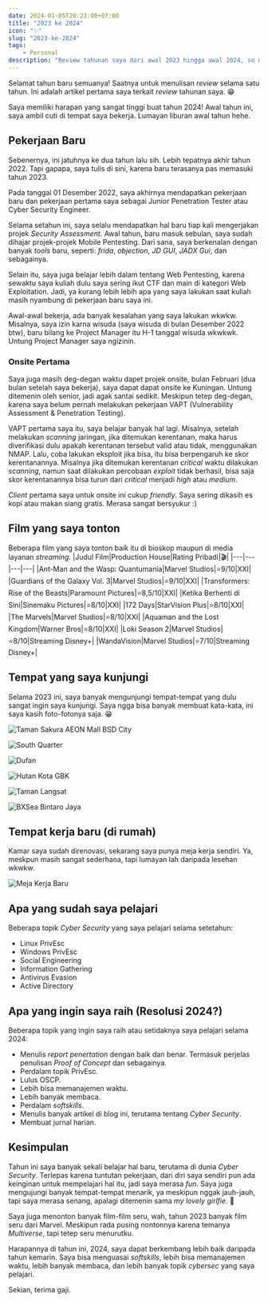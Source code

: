 ```yaml
---
date: 2024-01-05T20:23:00+07:00
title: "2023 ke 2024"
icon: "✨"
slug: "2023-ke-2024"
tags: 
    - Personal
description: "Review tahunan saya dari awal 2023 hingga awal 2024, so much fun!"
---
```


Selamat tahun baru semuanya! Saatnya untuk menulisan _review_ selama satu tahun. Ini adalah artikel pertama saya terkait _review_ tahunan saya. 😁

Saya memiliki harapan yang sangat tinggi buat tahun 2024! Awal tahun ini, saya ambil cuti di tempat saya bekerja. Lumayan liburan awal tahun hehe.

## Pekerjaan Baru
Sebenernya, ini jatuhnya ke dua tahun lalu sih. Lebih tepatnya akhir tahun 2022. Tapi gapapa, saya tulis di sini, karena baru terasanya pas memasuki tahun 2023.

Pada tanggal 01 Desember 2022, saya akhirnya mendapatkan pekerjaan baru dan pekerjaan pertama saya sebagai Junior Penetration Tester atau Cyber Security Engineer.

Selama setahun ini, saya selalu mendapatkan hal baru tiap kali mengerjakan projek _Security Assessment_. Awal tahun, baru masuk sebulan, saya sudah dihajar projek-projek Mobile Pentesting. Dari sana, saya berkenalan dengan banyak _tools_ baru, seperti: _frida_, _objection_, _JD GUI_, _JADX Gui_, dan sebagainya.

Selain itu, saya juga belajar lebih dalam tentang Web Pentesting, karena sewaktu saya kuliah dulu saya sering ikut CTF dan main di kategori Web Exploitation. Jadi, ya kurang lebih lebih apa yang saya lakukan saat kuliah masih nyambung di pekerjaan baru saya ini.

Awal-awal bekerja, ada banyak kesalahan yang saya lakukan wkwkw. Misalnya, saya izin karna wisuda (saya wisuda di bulan Desember 2022 btw), baru bilang ke Project Manager itu H-1 tanggal wisuda wkwkwk. Untung Project Manager saya ngizinin.

### Onsite Pertama
Saya juga masih deg-degan waktu dapet projek onsite, bulan Februari (dua bulan setelah saya bekerja), saya dapat dapat onsite ke Kuningan. Untung ditemenin oleh senior, jadi agak santai sedikit. Meskipun tetep deg-degan, karena saya belum pernah melakukan pekerjaan VAPT (Vulnerability Assessment & Penetration Testing).

VAPT pertama saya itu, saya belajar banyak hal lagi. Misalnya, setelah melakukan _scanning_ jaringan, jika ditemukan kerentanan, maka harus diverifikasi dulu apakah kerentanan tersebut valid atau tidak, menggunakan NMAP. Lalu, coba lakukan eksploit jika bisa, itu bisa berpengaruh ke skor kerentanannya. Misalnya jika ditemukan kerentanan _critical_ waktu dilakukan _scanning_, namun saat dilakukan percobaan _exploit_ tidak berhasil, bisa saja skor kerentanannya bisa turun dari _critical_ menjadi _high_ atau _medium_.

_Client_ pertama saya untuk onsite ini cukup _friendly_. Saya sering dikasih es kopi atau makan siang gratis. Merasa sangat bersyukur :)

## Film yang saya tonton
Beberapa film yang saya tonton baik itu di bioskop maupun di media layanan _streaming_.
|Judul Film|Production House|Rating Pribadi|🎬|
|---|---|---|---|
|Ant-Man and the Wasp: Quantumania|Marvel Studios|⭐9/10|XXI|
|Guardians of the Galaxy Vol. 3|Marvel Studios|⭐9/10|XXI|
|Transformers: Rise of the Beasts|Paramount Pictures|⭐8,5/10|XXI|
|Ketika Berhenti di Sini|Sinemaku Pictures|⭐8/10|XXI|
|172 Days|StarVision Plus|⭐8/10|XXI|
|The Marvels|Marvel Studios|⭐8/10|XXI|
|Aquaman and the Lost Kingdom|Warner Bros|⭐8/10|XXI|
|Loki Season 2|Marvel Studios|⭐8/10|Streaming Disney+|
|WandaVision|Marvel Studios|⭐7/10|Streaming Disney+|

## Tempat yang saya kunjungi
Selama 2023 ini, saya banyak mengunjungi tempat-tempat yang dulu sangat ingin saya kunjungi. Saya ngga bisa banyak membuat kata-kata, ini saya kasih foto-fotonya saja. 😁

![Taman Sakura AEON Mall BSD City](image.png)

![South Quarter](image-1.png)

![Dufan](image-2.png)

![Hutan Kota GBK](image-3.png)

![Taman Langsat](image-4.png)

![BXSea Bintaro Jaya](image-5.png)

## Tempat kerja baru (di rumah)
Kamar saya sudah direnovasi, sekarang saya punya meja kerja sendiri. Ya, meskpun masih sangat sederhana, tapi lumayan lah daripada lesehan wkwkw.

![Meja Kerja Baru](image-6.png)

## Apa yang sudah saya pelajari
Beberapa topik _Cyber Security_ yang saya pelajari selama setetahun:
- Linux PrivEsc
- Windows PrivEsc
- Social Engineering
- Information Gathering
- Antivirus Evasion
- Active Directory

## Apa yang ingin saya raih (Resolusi 2024?)
Beberapa topik yang ingin saya raih atau setidaknya saya pelajari selama 2024:
- Menulis _report penertation_ dengan baik dan benar. Termasuk perjelas penulisan _Proof of Concept_ dan sebagainya.
- Perdalam topik PrivEsc.
- Lulus OSCP.
- Lebih bisa memanajemen waktu.
- Lebih banyak membaca.
- Perdalam _softskills_.
- Menulis banyak artikel di blog ini, terutama tentang _Cyber Security_.
- Membuat jurnal harian.

## Kesimpulan
Tahun ini saya banyak sekali belajar hal baru, terutama di dunia _Cyber Security_. Terlepas karena tuntutan pekerjaan, dari diri saya sendiri pun ada keinginan untuk mempelajari hal itu, jadi saya merasa _fun_. Saya juga mengujungi banyak tempat-tempat menarik, ya meskipun nggak jauh-jauh, tapi saya merasa senang, apalagi ditemenin sama _my lovely girlfie_. 🫰

Saya juga menonton banyak film-film seru, wah, tahun 2023 banyak film seru dari Marvel. Meskipun rada pusing nontonnya karena temanya _Multiverse_, tapi tetep seru menurutku.

Harapannya di tahun ini, 2024, saya dapat berkembang lebih baik daripada tahun kemarin. Saya bisa menguasai _softskills_, lebih bisa memanajemen waktu, lebih banyak membaca, dan lebih banyak topik _cybersec_ yang saya pelajari.

Sekian, terima gaji.
